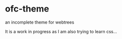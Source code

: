 # ofc-theme
an incomplete theme for webtrees

It is a work in progress as I am also trying to learn css...
